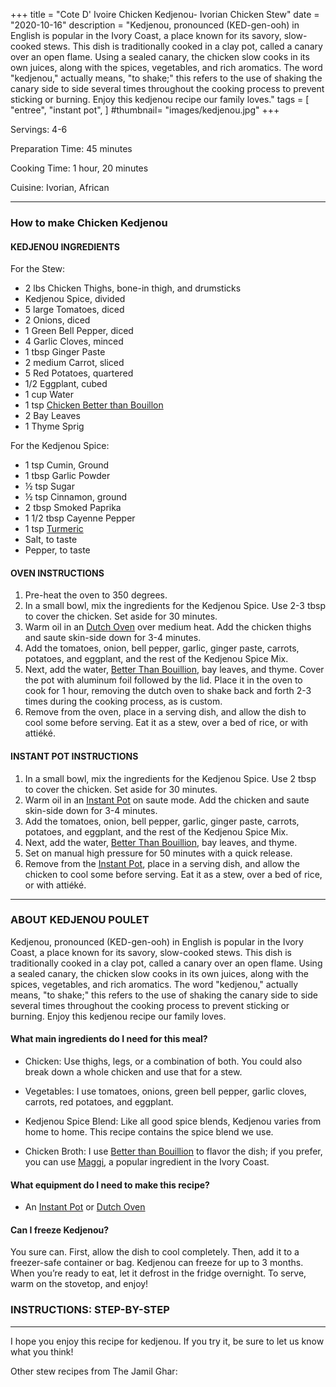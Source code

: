 +++
title = "Cote D' Ivoire Chicken Kedjenou- Ivorian Chicken Stew"
date = "2020-10-16"
description = "Kedjenou, pronounced (KED-gen-ooh) in English is popular in the Ivory Coast, a place known for its savory, slow-cooked stews. This dish is traditionally cooked in a clay pot, called a canary over an open flame. Using a sealed canary, the chicken slow cooks in its own juices, along with the spices, vegetables, and rich aromatics. The word "kedjenou," actually means, "to shake;"  this refers to the use of shaking the canary side to side several times throughout the cooking process to prevent sticking or burning. Enjoy this kedjenou recipe our family loves."
tags = [
    "entree",
    "instant pot",
]
#thumbnail= "images/kedjenou.jpg"
+++

Servings: 4-6 <!--more-->

Preparation Time: 45 minutes 

Cooking Time: 1 hour, 20 minutes 

Cuisine: Ivorian, African 

----
### How to make Chicken Kedjenou 

#### KEDJENOU INGREDIENTS 

For the Stew: 

* 2 lbs Chicken Thighs, bone-in thigh, and drumsticks
* Kedjenou Spice, divided
* 5 large Tomatoes, diced 
* 2 Onions, diced 
* 1 Green Bell Pepper, diced
* 4 Garlic Cloves, minced 
* 1 tbsp Ginger Paste 
* 2 medium Carrot, sliced 
* 5 Red Potatoes, quartered 
* 1/2 Eggplant, cubed
* 1 cup Water
* 1 tsp [Chicken Better than Bouillon](https://amzn.to/3rR71VA)
* 2 Bay Leaves
* 1 Thyme Sprig

For the Kedjenou Spice: 

* 1 tsp Cumin, Ground 
* 1 tbsp Garlic Powder
* ½ tsp Sugar 
* ½ tsp Cinnamon, ground 
* 2 tbsp Smoked Paprika 
* 1 1/2 tbsp Cayenne Pepper 
* 1 tsp [Turmeric](https://amzn.to/3tpsxkL)
* Salt, to taste
* Pepper, to taste

#### OVEN INSTRUCTIONS 

1. Pre-heat the oven to 350 degrees. 
2. In a small bowl, mix the ingredients for the Kedjenou Spice. Use 2-3 tbsp to cover the chicken. Set aside for 30 minutes. 
3. Warm oil in an [Dutch Oven](https://amzn.to/3sgQtGK) over medium heat. Add the chicken thighs and saute skin-side down for 3-4 minutes. 
4. Add the tomatoes, onion, bell pepper, garlic, ginger paste, carrots, potatoes, and eggplant, and the rest of the Kedjenou Spice Mix. 
5. Next, add the water, [Better Than Bouillion](https://amzn.to/3rR71VA), bay leaves, and thyme. Cover the pot with aluminum foil followed by the lid. Place it in the oven to cook for 1 hour, removing the dutch oven to shake back and forth 2-3 times during the cooking process, as is custom.   
6. Remove from the oven, place in a serving dish, and allow the dish to cool some before serving. Eat it as a stew, over a bed of rice, or with attiéké.

#### INSTANT POT INSTRUCTIONS 

1. In a small bowl, mix the ingredients for the Kedjenou Spice. Use 2 tbsp to cover the chicken. Set aside for 30 minutes. 
2. Warm oil in an [Instant Pot](https://amzn.to/3qfNYCZ) on saute mode. Add the chicken and saute skin-side down for 3-4 minutes.
3. Add the tomatoes, onion, bell pepper, garlic, ginger paste, carrots, potatoes, and eggplant, and the rest of the Kedjenou Spice Mix.
4. Next, add the water, [Better Than Bouillion](https://amzn.to/3rR71VA), bay leaves, and thyme. 
5. Set on manual high pressure for 50 minutes with a quick release. 
6. Remove from the [Instant Pot](https://amzn.to/3qfNYCZ), place in a serving dish, and allow the chicken to cool some before serving. Eat it as a stew, over a bed of rice, or with attiéké. 

----

### ABOUT KEDJENOU POULET

Kedjenou, pronounced (KED-gen-ooh) in English is popular in the Ivory Coast, a place known for its savory, slow-cooked stews. This dish is traditionally cooked in a clay pot, called a canary over an open flame. Using a sealed canary, the chicken slow cooks in its own juices, along with the spices, vegetables, and rich aromatics. The word "kedjenou," actually means, "to shake;"  this refers to the use of shaking the canary side to side several times throughout the cooking process to prevent sticking or burning. Enjoy this kedjenou recipe our family loves.

#### What main ingredients do I need for this meal?

* Chicken: Use thighs, legs, or a combination of both. You could also break down a whole chicken and use that for a stew. 

* Vegetables: I use tomatoes, onions, green bell pepper, garlic cloves, carrots, red potatoes, and eggplant. 

* Kedjenou Spice Blend: Like all good spice blends, Kedjenou varies from home to home. This recipe contains the spice blend we use. 

* Chicken Broth: I use [Better than Bouillion](https://amzn.to/3rR71VA) to flavor the dish; if you prefer, you can use [Maggi](https://amzn.to/3pauBhp), a popular ingredient in the Ivory Coast. 

#### What equipment do I need to make this recipe?

* An [Instant Pot](https://amzn.to/3qfNYCZ) or [Dutch Oven](https://amzn.to/3sgQtGK) 

#### Can I freeze Kedjenou?

You sure can. First, allow the dish to cool completely. Then, add it to a freezer-safe container or bag. Kedjenou can freeze for up to 3 months. When you’re ready to eat, let it defrost in the fridge overnight. To serve, warm on the stovetop, and enjoy!

### INSTRUCTIONS: STEP-BY-STEP 

---- 

I hope you enjoy this recipe for kedjenou. If you try it, be sure to let us know what you think!

Other stew recipes from The Jamil Ghar:
